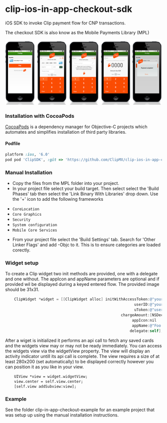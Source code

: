 clip-ios-in-app-checkout-sdk
============================

iOS SDK to invoke Clip payment flow for CNP transactions. 

The checkout SDK is also know as the Mobile Payments Library (MPL)

![SDK screenshots](docs/payment-lib-screens.png)

### Installation with CocoaPods

[CocoaPods](http://cocoapods.org) is a dependency manager for Objective-C projects which automates and simplifies installation of third party libraries.

#### Podfile

```ruby
platform :ios, '6.0'
pod pod 'ClipSDK', :git => 'https://github.com/ClipMX/clip-ios-in-app-checkout-sdk.git', '~> 0.0.1'
```

### Manual Installation

* Copy the files from the MPL folder into your project.
* In your project file select your build target.  Then select select the 'Build Phases' tab then select the 'Link Binary With Libraries' drop down.  Use the '+' icon to add the following frameworks
 - `CoreLocation`
 - `Core Graphics`
 - `Security`
 - `System configuration`
 - `Mobile Core Services`
* From your project file select the 'Build Settings' tab.  Search for 'Other Linker Flags' and add -Objc to it.  This is to ensure categories are loaded corectly.  

### Widget setup

To create a Clip widget two init methods are provided, one with a delegate and one without.  The appIcon and appName parameters are optional and if provided wil be displayed during a keyed entered flow.  The provided image should be 31x31.

```objective-c
    ClipWidget *widget = [[ClipWidget alloc] initWithAccessToken:@"your access token"
                                                          userID:@"your users id"
                                                          uToken:@"user token"
                                                    chargeAmount:[NSDecimalNumber decimalNumberWithString:@"1.99"]
                                                         appIcon:nil
                                                         appName:@"Foo app"
                                                        delegate:self];
```

After a wiget is initialized it performs an api call to fetch any saved cards and the widgets view may or may not be ready immediately.  You can access the widgets view via the widgetView property.  The view will display an activity indicator untill its api call is complete.  The view requires a size of at least 280x200 (set automatically) to be displayed correctly however you can position it as you like in your view.

```objectiv-c
    UIView *view = widget.widgetView;
    view.center = self.view.center;
    [self.view addSubview:view];
```
    
### Example

See the folder clip-in-app-checkout-example for an example project that was setup up using the manual installation instructions.  
